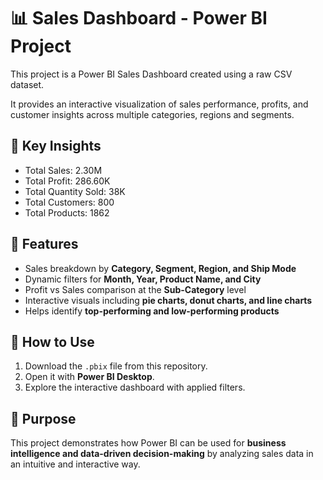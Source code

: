 # 📊 Sales Dashboard - Power BI Project

This project is a Power BI Sales Dashboard created using a raw CSV dataset.

It provides an interactive visualization of sales performance, profits, and customer insights across multiple categories, regions and segments.

## 🔹 Key Insights

- Total Sales: 2.30M
- Total Profit: 286.60K
- Total Quantity Sold: 38K
- Total Customers: 800
- Total Products: 1862

## 🔹 Features
- Sales breakdown by **Category, Segment, Region, and Ship Mode**  
- Dynamic filters for **Month, Year, Product Name, and City**  
- Profit vs Sales comparison at the **Sub-Category** level  
- Interactive visuals including **pie charts, donut charts, and line charts**  
- Helps identify **top-performing and low-performing products**  

## 🚀 How to Use
1. Download the `.pbix` file from this repository.  
2. Open it with **Power BI Desktop**.  
3. Explore the interactive dashboard with applied filters.  

## 🎯 Purpose
This project demonstrates how Power BI can be used for **business intelligence and data-driven decision-making** by analyzing sales data in an intuitive and interactive way.
